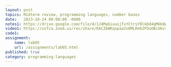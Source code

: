 ```yaml
---
layout: post
topics: Midterm review, programming languages, number bases
date:   2023-10-24 08:00:00 -0800
notes1: https://drive.google.com/file/d/1J4MaGiuuijTxYCtrsY0lkDd4qMUk0pz5/view?usp=share_link
video1: https://usfca.zoom.us/rec/share/KACZ6WKqxpaa2n0MLRe6ZFOuOBcU6zvtk1YeTDO1AnAllTxJULlr9NGleIN
code1: 
assignment:
    name: lab05
    url: /assignments/lab05.html
published: true
category: programming-languages
---
```

